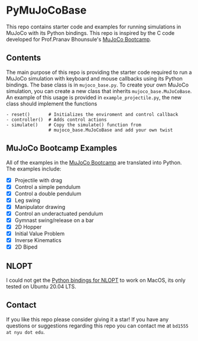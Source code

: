 # PyMuJoCoBase

This repo contains starter code and examples for running simulations in MuJoCo with its Python bindings. This repo is inspired by the C code developed for Prof.Pranav Bhounsule's [MuJoCo Bootcamp](https://pab47.github.io/mujoco.html).

## Contents

The main purpose of this repo is providing the starter code required to run a MuJoCo simulation with keyboard and mouse callbacks using its Python bindings. The base class is in `mujoco_base.py`. To create your own MuJoCo simulation, you can create a new class that inherits `mujoco_base.MuJoCoBase`. An example of this usage is provided in `example_projectile.py`, the new class should implement the functions

```[Python]
- reset()       # Initializes the enviroment and control callback
- controller()  # Adds control actions
- simulate()    # Copy the simulate() function from 
                # mujoco_base.MuJoCoBase and add your own twist
```

## MuJoCo Bootcamp Examples

All of the examples in the [MuJoCo Bootcamp](https://pab47.github.io/mujoco.html) are translated into Python. The examples include:

- [x] Projectile with drag
- [x] Control a simple pendulum
- [x] Control a double pendulum
- [x] Leg swing
- [x] Manipulator drawing
- [x] Control an underactuated pendulum
- [x] Gymnast swing/release on a bar
- [x] 2D Hopper
- [x] Initial Value Problem
- [x] Inverse Kinematics
- [x] 2D Biped

## NLOPT

I could not get the [Python bindings for NLOPT](https://github.com/DanielBok/nlopt-python) to work on MacOS, its only tested on Ubuntu 20.04 LTS.

## Contact

If you like this repo please consider giving it a star! If you have any questions or suggestions regarding this repo you can contact me at `bd1555 at nyu dot edu`.
